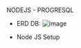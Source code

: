 NODEJS - PROGRESQL

- ERD DB:
![image](https://user-images.githubusercontent.com/52172667/153976156-7bb2e4e9-88a0-4dd9-8963-08d3835e7060.png)

- Node JS Setup

